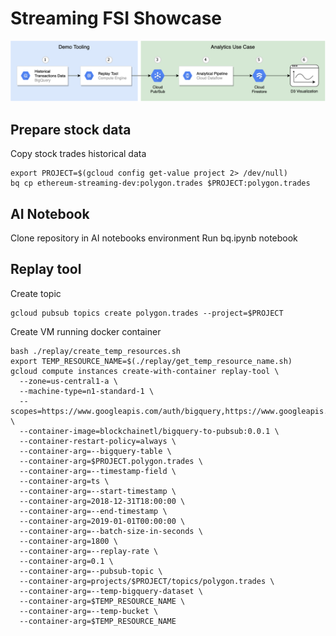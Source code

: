 # Streaming FSI Showcase

![Architecture](images/architecture.png "Architecture")

## Prepare stock data

Copy stock trades historical data
```shell script
export PROJECT=$(gcloud config get-value project 2> /dev/null)
bq cp ethereum-streaming-dev:polygon.trades $PROJECT:polygon.trades
```

## AI Notebook

Clone repository in AI notebooks environment
Run bq.ipynb notebook

## Replay tool

Create topic
```shell script
gcloud pubsub topics create polygon.trades --project=$PROJECT
```
Create VM running docker container
```shell script
bash ./replay/create_temp_resources.sh
export TEMP_RESOURCE_NAME=$(./replay/get_temp_resource_name.sh)
gcloud compute instances create-with-container replay-tool \
  --zone=us-central1-a \
  --machine-type=n1-standard-1 \
  --scopes=https://www.googleapis.com/auth/bigquery,https://www.googleapis.com/auth/pubsub,https://www.googleapis.com/auth/servicecontrol,https://www.googleapis.com/auth/service.management.readonly,https://www.googleapis.com/auth/logging.write,https://www.googleapis.com/auth/monitoring.write,https://www.googleapis.com/auth/trace.append,https://www.googleapis.com/auth/devstorage.read_write \
  --container-image=blockchainetl/bigquery-to-pubsub:0.0.1 \
  --container-restart-policy=always \
  --container-arg=--bigquery-table \
  --container-arg=$PROJECT.polygon.trades \
  --container-arg=--timestamp-field \
  --container-arg=ts \
  --container-arg=--start-timestamp \
  --container-arg=2018-12-31T18:00:00 \
  --container-arg=--end-timestamp \
  --container-arg=2019-01-01T00:00:00 \
  --container-arg=--batch-size-in-seconds \
  --container-arg=1800 \
  --container-arg=--replay-rate \
  --container-arg=0.1 \
  --container-arg=--pubsub-topic \
  --container-arg=projects/$PROJECT/topics/polygon.trades \
  --container-arg=--temp-bigquery-dataset \
  --container-arg=$TEMP_RESOURCE_NAME \
  --container-arg=--temp-bucket \
  --container-arg=$TEMP_RESOURCE_NAME
```
